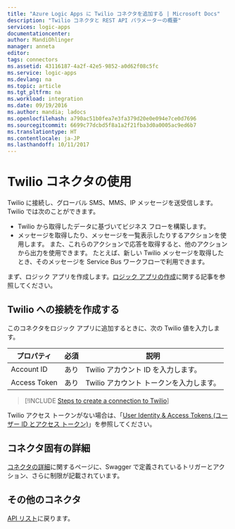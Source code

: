```yaml
---
title: "Azure Logic Apps に Twilio コネクタを追加する | Microsoft Docs"
description: "Twilio コネクタと REST API パラメーターの概要"
services: logic-apps
documentationcenter: 
author: MandiOhlinger
manager: anneta
editor: 
tags: connectors
ms.assetid: 43116187-4a2f-42e5-9852-a0d62f08c5fc
ms.service: logic-apps
ms.devlang: na
ms.topic: article
ms.tgt_pltfrm: na
ms.workload: integration
ms.date: 09/19/2016
ms.author: mandia; ladocs
ms.openlocfilehash: a790ac51b0fea7e3fa379d20e0e094e7ce0d7696
ms.sourcegitcommit: 6699c77dcbd5f8a1a2f21fba3d0a0005ac9ed6b7
ms.translationtype: HT
ms.contentlocale: ja-JP
ms.lasthandoff: 10/11/2017
---
```

# <a name="get-started-with-the-twilio-connector"></a>Twilio コネクタの使用
Twilio に接続し、グローバル SMS、MMS、IP メッセージを送受信します。 Twilio では次のことができます。

* Twilio から取得したデータに基づいてビジネス フローを構築します。 
* メッセージを取得したり、メッセージを一覧表示したりするアクションを使用します。 また、これらのアクションで応答を取得すると、他のアクションから出力を使用できます。 たとえば、新しい Twilio メッセージを取得したとき、そのメッセージを Service Bus ワークフローで利用できます。 

まず、ロジック アプリを作成します。[ロジック アプリの作成](../logic-apps/logic-apps-create-a-logic-app.md)に関する記事を参照してください。

## <a name="create-a-connection-to-twilio"></a>Twilio への接続を作成する
このコネクタをロジック アプリに追加するときに、次の Twilio 値を入力します。

| プロパティ | 必須 | 説明 |
| --- | --- | --- |
| Account ID |あり |Twilio アカウント ID を入力します。 |
| Access Token |あり |Twilio アカウント トークンを入力します。 |

> [!INCLUDE [Steps to create a connection to Twilio](../../includes/connectors-create-api-twilio.md)]
> 
> 

Twilio アクセス トークンがない場合は、「[User Identity & Access Tokens (ユーザー ID とアクセス トークン)](https://www.twilio.com/docs/api/chat/guides/identity)」を参照してください。

## <a name="connector-specific-details"></a>コネクタ固有の詳細

[コネクタの詳細](/connectors/twilio/)に関するページに、Swagger で定義されているトリガーとアクション、さらに制限が記載されています。

## <a name="more-connectors"></a>その他のコネクタ
[API リスト](apis-list.md)に戻ります。